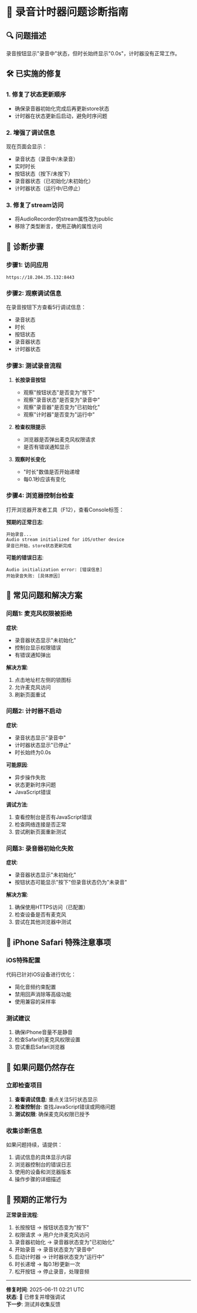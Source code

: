 # 🎤 录音计时器问题诊断指南

## 🔍 问题描述
录音按钮显示"录音中"状态，但时长始终显示"0.0s"，计时器没有正常工作。

## 🛠️ 已实施的修复

### 1. **修复了状态更新顺序**
- 确保录音器初始化完成后再更新store状态
- 计时器在状态更新后启动，避免时序问题

### 2. **增强了调试信息**
现在页面会显示：
- 录音状态（录音中/未录音）
- 实时时长
- 按钮状态（按下/未按下）
- 录音器状态（已初始化/未初始化）
- 计时器状态（运行中/已停止）

### 3. **修复了stream访问**
- 将AudioRecorder的stream属性改为public
- 移除了类型断言，使用正确的属性访问

## 🔧 诊断步骤

### 步骤1: 访问应用
```
https://18.204.35.132:8443
```

### 步骤2: 观察调试信息
在录音按钮下方查看5行调试信息：
- 录音状态
- 时长
- 按钮状态
- 录音器状态
- 计时器状态

### 步骤3: 测试录音流程
1. **长按录音按钮**
   - 观察"按钮状态"是否变为"按下"
   - 观察"录音状态"是否变为"录音中"
   - 观察"录音器"是否变为"已初始化"
   - 观察"计时器"是否变为"运行中"

2. **检查权限提示**
   - 浏览器是否弹出麦克风权限请求
   - 是否有错误通知显示

3. **观察时长变化**
   - "时长"数值是否开始递增
   - 每0.1秒应该有变化

### 步骤4: 浏览器控制台检查
打开浏览器开发者工具（F12），查看Console标签：

**预期的正常日志**:
```
开始录音...
Audio stream initialized for iOS/other device
录音已开始，store状态更新完成
```

**可能的错误日志**:
```
Audio initialization error: [错误信息]
开始录音失败: [具体原因]
```

## 🚨 常见问题和解决方案

### 问题1: 麦克风权限被拒绝
**症状**: 
- 录音器状态显示"未初始化"
- 控制台显示权限错误
- 有错误通知弹出

**解决方案**:
1. 点击地址栏左侧的锁图标
2. 允许麦克风访问
3. 刷新页面重试

### 问题2: 计时器不启动
**症状**:
- 录音状态显示"录音中"
- 计时器状态显示"已停止"
- 时长始终为0.0s

**可能原因**:
- 异步操作失败
- 状态更新时序问题
- JavaScript错误

**调试方法**:
1. 查看控制台是否有JavaScript错误
2. 检查网络连接是否正常
3. 尝试刷新页面重新测试

### 问题3: 录音器初始化失败
**症状**:
- 录音器状态显示"未初始化"
- 按钮状态可能显示"按下"但录音状态仍为"未录音"

**解决方案**:
1. 确保使用HTTPS访问（已配置）
2. 检查设备是否有麦克风
3. 尝试在其他浏览器中测试

## 📱 iPhone Safari 特殊注意事项

### iOS特殊配置
代码已针对iOS设备进行优化：
- 简化音频约束配置
- 禁用回声消除等高级功能
- 使用兼容的采样率

### 测试建议
1. 确保iPhone音量不是静音
2. 检查Safari的麦克风权限设置
3. 尝试重启Safari浏览器

## 🔄 如果问题仍然存在

### 立即检查项目
1. **查看调试信息**: 重点关注5行状态显示
2. **检查控制台**: 查找JavaScript错误或网络问题
3. **测试权限**: 确保麦克风权限已授予

### 收集诊断信息
如果问题持续，请提供：
1. 调试信息的具体显示内容
2. 浏览器控制台的错误日志
3. 使用的设备和浏览器版本
4. 操作步骤的详细描述

## 🎯 预期的正常行为

**正常录音流程**:
1. 长按按钮 → 按钮状态变为"按下"
2. 权限请求 → 用户允许麦克风访问
3. 录音器初始化 → 录音器状态变为"已初始化"
4. 开始录音 → 录音状态变为"录音中"
5. 启动计时器 → 计时器状态变为"运行中"
6. 时长递增 → 每0.1秒更新一次
7. 松开按钮 → 停止录音，处理音频

---

**修复时间**: 2025-06-11 02:21 UTC  
**状态**: 🔧 已修复并增强调试  
**下一步**: 测试并收集反馈
